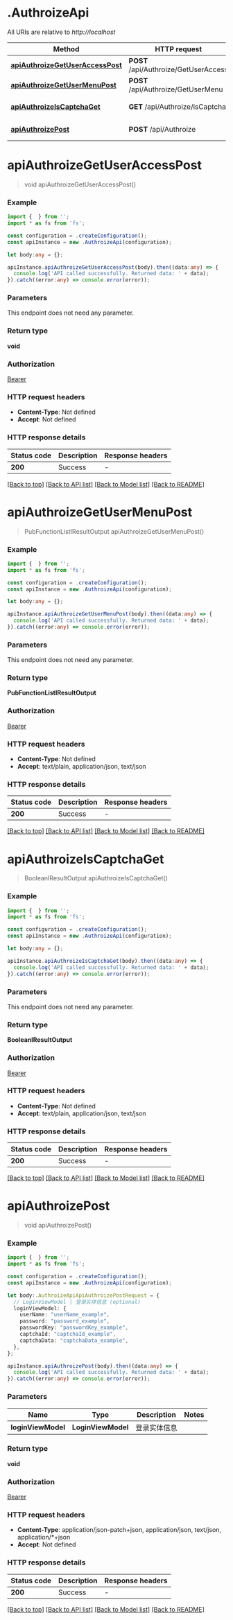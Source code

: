 # .AuthroizeApi

All URIs are relative to *http://localhost*

Method | HTTP request | Description
------------- | ------------- | -------------
[**apiAuthroizeGetUserAccessPost**](AuthroizeApi.md#apiAuthroizeGetUserAccessPost) | **POST** /api/Authroize/GetUserAccess | 获取菜单
[**apiAuthroizeGetUserMenuPost**](AuthroizeApi.md#apiAuthroizeGetUserMenuPost) | **POST** /api/Authroize/GetUserMenu | 获取菜单
[**apiAuthroizeIsCaptchaGet**](AuthroizeApi.md#apiAuthroizeIsCaptchaGet) | **GET** /api/Authroize/isCaptcha | 是否开启验证码
[**apiAuthroizePost**](AuthroizeApi.md#apiAuthroizePost) | **POST** /api/Authroize | 登录获取token


# **apiAuthroizeGetUserAccessPost**
> void apiAuthroizeGetUserAccessPost()


### Example


```typescript
import {  } from '';
import * as fs from 'fs';

const configuration = .createConfiguration();
const apiInstance = new .AuthroizeApi(configuration);

let body:any = {};

apiInstance.apiAuthroizeGetUserAccessPost(body).then((data:any) => {
  console.log('API called successfully. Returned data: ' + data);
}).catch((error:any) => console.error(error));
```


### Parameters
This endpoint does not need any parameter.


### Return type

**void**

### Authorization

[Bearer](README.md#Bearer)

### HTTP request headers

 - **Content-Type**: Not defined
 - **Accept**: Not defined


### HTTP response details
| Status code | Description | Response headers |
|-------------|-------------|------------------|
**200** | Success |  -  |

[[Back to top]](#) [[Back to API list]](README.md#documentation-for-api-endpoints) [[Back to Model list]](README.md#documentation-for-models) [[Back to README]](README.md)

# **apiAuthroizeGetUserMenuPost**
> PubFunctionListIResultOutput apiAuthroizeGetUserMenuPost()


### Example


```typescript
import {  } from '';
import * as fs from 'fs';

const configuration = .createConfiguration();
const apiInstance = new .AuthroizeApi(configuration);

let body:any = {};

apiInstance.apiAuthroizeGetUserMenuPost(body).then((data:any) => {
  console.log('API called successfully. Returned data: ' + data);
}).catch((error:any) => console.error(error));
```


### Parameters
This endpoint does not need any parameter.


### Return type

**PubFunctionListIResultOutput**

### Authorization

[Bearer](README.md#Bearer)

### HTTP request headers

 - **Content-Type**: Not defined
 - **Accept**: text/plain, application/json, text/json


### HTTP response details
| Status code | Description | Response headers |
|-------------|-------------|------------------|
**200** | Success |  -  |

[[Back to top]](#) [[Back to API list]](README.md#documentation-for-api-endpoints) [[Back to Model list]](README.md#documentation-for-models) [[Back to README]](README.md)

# **apiAuthroizeIsCaptchaGet**
> BooleanIResultOutput apiAuthroizeIsCaptchaGet()


### Example


```typescript
import {  } from '';
import * as fs from 'fs';

const configuration = .createConfiguration();
const apiInstance = new .AuthroizeApi(configuration);

let body:any = {};

apiInstance.apiAuthroizeIsCaptchaGet(body).then((data:any) => {
  console.log('API called successfully. Returned data: ' + data);
}).catch((error:any) => console.error(error));
```


### Parameters
This endpoint does not need any parameter.


### Return type

**BooleanIResultOutput**

### Authorization

[Bearer](README.md#Bearer)

### HTTP request headers

 - **Content-Type**: Not defined
 - **Accept**: text/plain, application/json, text/json


### HTTP response details
| Status code | Description | Response headers |
|-------------|-------------|------------------|
**200** | Success |  -  |

[[Back to top]](#) [[Back to API list]](README.md#documentation-for-api-endpoints) [[Back to Model list]](README.md#documentation-for-models) [[Back to README]](README.md)

# **apiAuthroizePost**
> void apiAuthroizePost()


### Example


```typescript
import {  } from '';
import * as fs from 'fs';

const configuration = .createConfiguration();
const apiInstance = new .AuthroizeApi(configuration);

let body:.AuthroizeApiApiAuthroizePostRequest = {
  // LoginViewModel | 登录实体信息 (optional)
  loginViewModel: {
    userName: "userName_example",
    password: "password_example",
    passwordKey: "passwordKey_example",
    captchaId: "captchaId_example",
    captchaData: "captchaData_example",
  },
};

apiInstance.apiAuthroizePost(body).then((data:any) => {
  console.log('API called successfully. Returned data: ' + data);
}).catch((error:any) => console.error(error));
```


### Parameters

Name | Type | Description  | Notes
------------- | ------------- | ------------- | -------------
 **loginViewModel** | **LoginViewModel**| 登录实体信息 |


### Return type

**void**

### Authorization

[Bearer](README.md#Bearer)

### HTTP request headers

 - **Content-Type**: application/json-patch+json, application/json, text/json, application/*+json
 - **Accept**: Not defined


### HTTP response details
| Status code | Description | Response headers |
|-------------|-------------|------------------|
**200** | Success |  -  |

[[Back to top]](#) [[Back to API list]](README.md#documentation-for-api-endpoints) [[Back to Model list]](README.md#documentation-for-models) [[Back to README]](README.md)


